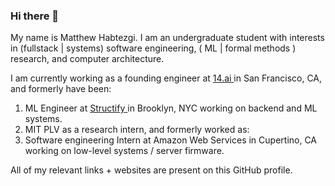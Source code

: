 ### Hi there 👋

<!--
**mhbtz1/mhbtz1** is a ✨ _special_ ✨ repository because its `README.md` (this file) appears on your GitHub profile.

Here are some ideas to get you started:

- 🔭 I’m currently working on ...
- 🌱 I’m currently learning ...
- 👯 I’m looking to collaborate on ...
- 🤔 I’m looking for help with ...
- 💬 Ask me about ...
- 📫 How to reach me: ...
- 😄 Pronouns: ...
- ⚡ Fun fact: ...
-->

My name is Matthew Habtezgi. I am an undergraduate student with interests in  (fullstack | systems) software engineering, ( ML | formal methods ) research, and computer architecture.

I am currently working as a founding engineer at <a href="https://14.ai"> 14.ai </a> in San Francisco, CA, and formerly have been:

1. ML Engineer at <a href="https://www.structify.ai"> Structify </a> in Brooklyn, NYC working on backend and ML systems.
2. MIT PLV as a research intern, and formerly worked as:
3. Software engineering Intern at Amazon Web Services in Cupertino, CA working on low-level systems / server firmware.

All of my relevant links + websites are present on this GitHub profile.
